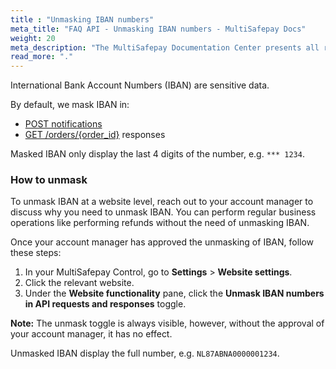 ```yaml
---
title : "Unmasking IBAN numbers"
meta_title: "FAQ API - Unmasking IBAN numbers - MultiSafepay Docs"
weight: 20
meta_description: "The MultiSafepay Documentation Center presents all relevant information about our Plugins and API. You can also find support pages for payment methods, tools and general questions as well as the contact details of our Support and Integration Teams."
read_more: "."
---
```


International Bank Account Numbers (IBAN) are sensitive data. 

By default, we mask IBAN in:

- [POST notifications](/faq/api/notification-url/#post-notification-example)
- [GET /orders/{order_id}](/api/#retrieve-an-order) responses

Masked IBAN only display the last 4 digits of the number, e.g. `*** 1234`.

### How to unmask

To unmask IBAN at a website level, reach out to your account manager to discuss why you need to unmask IBAN. You can perform regular business operations like performing refunds without the need of unmasking IBAN. 


Once your account manager has approved the unmasking of IBAN, follow these steps: 

1. In your MultiSafepay Control, go to **Settings** > **Website settings**.
2. Click the relevant website.
3. Under the **Website functionality** pane, click the **Unmask IBAN numbers in API requests and responses** toggle.

**Note:** The unmask toggle is always visible, however, without the approval of your account manager, it has no effect.

Unmasked IBAN display the full number, e.g. `NL87ABNA0000001234`.
